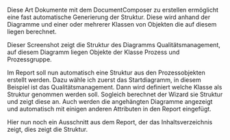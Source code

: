 
Diese Art Dokumente mit dem DocumentComposer zu erstellen ermöglicht
eine fast automatische Generierung der Struktur. Diese wird anhand der
Diagramme und einer oder mehrerer Klassen von Objekten die auf diesem
liegen berechnet.

Dieser Screenshot zeigt die Struktur des Diagramms Qualitätsmanagement,
auf diesem Diagramm liegen Objekte der Klasse Prozess und Prozessgruppe.

Im Report soll nun automatisch eine Struktur aus den Prozessobjekten
erstellt werden. Dazu wähle ich zuerst das Startdiagramm, in diesem
Beispiel ist das Qualitätsmanagement. Dann wird definiert welche Klasse
als Struktur genommen werden soll. Sogleich berechnet der Wizard sie
Struktur und zeigt diese an. Auch werden die angehängten Diagramme
angezeigt und automatisch mit einigen anderen Attributen in den Report
eingefügt.

Hier nun noch ein Ausschnitt aus dem Report, der das Inhaltsverzeichnis
zeigt, dies zeigt die Struktur.

